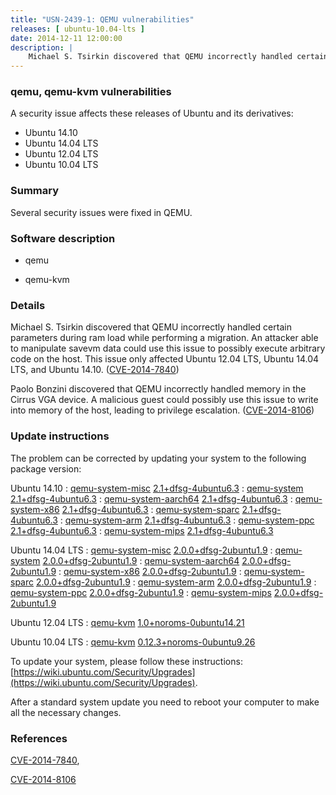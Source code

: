 ```yaml
---
title: "USN-2439-1: QEMU vulnerabilities"
releases: [ ubuntu-10.04-lts ]
date: 2014-12-11 12:00:00
description: |
    Michael S. Tsirkin discovered that QEMU incorrectly handled certain parameters during ram load while performing a migration. An attacker able to manipulate savevm data could use this issue to possibly execute arbitrary code on the host. This issue only affected Ubuntu 12.04 LTS, Ubuntu 14.04 LTS, and Ubuntu 14.10. ([CVE-2014-7840](http://people.ubuntu.com/~ubuntu-security/cve/CVE-2014-7840))
--- 
```

 
### qemu, qemu-kvm vulnerabilities

A security issue affects these releases of Ubuntu and its derivatives:

* Ubuntu 14.10
* Ubuntu 14.04 LTS
* Ubuntu 12.04 LTS
* Ubuntu 10.04 LTS

### Summary

Several security issues were fixed in QEMU. 

### Software description

* qemu 

* qemu-kvm 

### Details

Michael S. Tsirkin discovered that QEMU incorrectly handled certain parameters during ram load while performing a migration. An attacker able to manipulate savevm data could use this issue to possibly execute arbitrary code on the host. This issue only affected Ubuntu 12.04 LTS, Ubuntu 14.04 LTS, and Ubuntu 14.10. ([CVE-2014-7840](http://people.ubuntu.com/~ubuntu-security/cve/CVE-2014-7840))

Paolo Bonzini discovered that QEMU incorrectly handled memory in the Cirrus VGA device. A malicious guest could possibly use this issue to write into memory of the host, leading to privilege escalation. ([CVE-2014-8106](http://people.ubuntu.com/~ubuntu-security/cve/CVE-2014-8106)) 

### Update instructions

The problem can be corrected by updating your system to the following package version:

Ubuntu 14.10
 : [qemu-system-misc](https://launchpad.net/ubuntu/+source/qemu) <span> [2.1+dfsg-4ubuntu6.3](https://launchpad.net/ubuntu/+source/qemu/2.1+dfsg-4ubuntu6.3) </span> 
 : [qemu-system](https://launchpad.net/ubuntu/+source/qemu) <span> [2.1+dfsg-4ubuntu6.3](https://launchpad.net/ubuntu/+source/qemu/2.1+dfsg-4ubuntu6.3) </span> 
 : [qemu-system-aarch64](https://launchpad.net/ubuntu/+source/qemu) <span> [2.1+dfsg-4ubuntu6.3](https://launchpad.net/ubuntu/+source/qemu/2.1+dfsg-4ubuntu6.3) </span> 
 : [qemu-system-x86](https://launchpad.net/ubuntu/+source/qemu) <span> [2.1+dfsg-4ubuntu6.3](https://launchpad.net/ubuntu/+source/qemu/2.1+dfsg-4ubuntu6.3) </span> 
 : [qemu-system-sparc](https://launchpad.net/ubuntu/+source/qemu) <span> [2.1+dfsg-4ubuntu6.3](https://launchpad.net/ubuntu/+source/qemu/2.1+dfsg-4ubuntu6.3) </span> 
 : [qemu-system-arm](https://launchpad.net/ubuntu/+source/qemu) <span> [2.1+dfsg-4ubuntu6.3](https://launchpad.net/ubuntu/+source/qemu/2.1+dfsg-4ubuntu6.3) </span> 
 : [qemu-system-ppc](https://launchpad.net/ubuntu/+source/qemu) <span> [2.1+dfsg-4ubuntu6.3](https://launchpad.net/ubuntu/+source/qemu/2.1+dfsg-4ubuntu6.3) </span> 
 : [qemu-system-mips](https://launchpad.net/ubuntu/+source/qemu) <span> [2.1+dfsg-4ubuntu6.3](https://launchpad.net/ubuntu/+source/qemu/2.1+dfsg-4ubuntu6.3) </span> 

Ubuntu 14.04 LTS
 : [qemu-system-misc](https://launchpad.net/ubuntu/+source/qemu) <span> [2.0.0+dfsg-2ubuntu1.9](https://launchpad.net/ubuntu/+source/qemu/2.0.0+dfsg-2ubuntu1.9) </span> 
 : [qemu-system](https://launchpad.net/ubuntu/+source/qemu) <span> [2.0.0+dfsg-2ubuntu1.9](https://launchpad.net/ubuntu/+source/qemu/2.0.0+dfsg-2ubuntu1.9) </span> 
 : [qemu-system-aarch64](https://launchpad.net/ubuntu/+source/qemu) <span> [2.0.0+dfsg-2ubuntu1.9](https://launchpad.net/ubuntu/+source/qemu/2.0.0+dfsg-2ubuntu1.9) </span> 
 : [qemu-system-x86](https://launchpad.net/ubuntu/+source/qemu) <span> [2.0.0+dfsg-2ubuntu1.9](https://launchpad.net/ubuntu/+source/qemu/2.0.0+dfsg-2ubuntu1.9) </span> 
 : [qemu-system-sparc](https://launchpad.net/ubuntu/+source/qemu) <span> [2.0.0+dfsg-2ubuntu1.9](https://launchpad.net/ubuntu/+source/qemu/2.0.0+dfsg-2ubuntu1.9) </span> 
 : [qemu-system-arm](https://launchpad.net/ubuntu/+source/qemu) <span> [2.0.0+dfsg-2ubuntu1.9](https://launchpad.net/ubuntu/+source/qemu/2.0.0+dfsg-2ubuntu1.9) </span> 
 : [qemu-system-ppc](https://launchpad.net/ubuntu/+source/qemu) <span> [2.0.0+dfsg-2ubuntu1.9](https://launchpad.net/ubuntu/+source/qemu/2.0.0+dfsg-2ubuntu1.9) </span> 
 : [qemu-system-mips](https://launchpad.net/ubuntu/+source/qemu) <span> [2.0.0+dfsg-2ubuntu1.9](https://launchpad.net/ubuntu/+source/qemu/2.0.0+dfsg-2ubuntu1.9) </span> 

Ubuntu 12.04 LTS
 : [qemu-kvm](https://launchpad.net/ubuntu/+source/qemu-kvm) <span> [1.0+noroms-0ubuntu14.21](https://launchpad.net/ubuntu/+source/qemu-kvm/1.0+noroms-0ubuntu14.21) </span> 

Ubuntu 10.04 LTS
 : [qemu-kvm](https://launchpad.net/ubuntu/+source/qemu-kvm) <span> [0.12.3+noroms-0ubuntu9.26](https://launchpad.net/ubuntu/+source/qemu-kvm/0.12.3+noroms-0ubuntu9.26) </span> 

To update your system, please follow these instructions: [https://wiki.ubuntu.com/Security/Upgrades](https://wiki.ubuntu.com/Security/Upgrades).

After a standard system update you need to reboot your computer to make all the necessary changes. 

### References

 [CVE-2014-7840](http://people.ubuntu.com/~ubuntu-security/cve/CVE-2014-7840), 

 [CVE-2014-8106](http://people.ubuntu.com/~ubuntu-security/cve/CVE-2014-8106)
 
